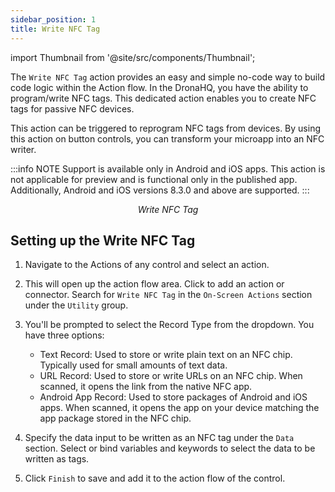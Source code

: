```yaml
---
sidebar_position: 1
title: Write NFC Tag
---
```


import Thumbnail from '@site/src/components/Thumbnail';

The `Write NFC Tag` action provides an easy and simple no-code way to build code logic within the Action flow. In the DronaHQ, you have the ability to program/write NFC tags. This dedicated action enables you to create NFC tags for passive NFC devices.

This action can be triggered to reprogram NFC tags from devices. By using this action on button controls, you can transform your microapp into an NFC writer.

:::info NOTE
Support is available only in Android and iOS apps. This action is not applicable for preview and is functional only in the published app. Additionally, Android and iOS versions 8.3.0 and above are supported.
:::

<figure>
<Thumbnail src="/img/reference/actionflow-blocks/write-nfc-tag/nfc.png" alt="Write NFC Tag" />
<figcaption align='center'><i>Write NFC Tag</i></figcaption>
</figure>


## Setting up the Write NFC Tag

<figure>
<Thumbnail src="/img/reference/actionflow-blocks/write-nfc-tag/feild.jpeg" alt="Write NFC Tag" />
</figure>

1. Navigate to the Actions of any control and select an action.

2. This will open up the action flow area. Click to add an action or connector. Search for `Write NFC Tag` in the `On-Screen Actions` section under the `Utility` group.

3. You'll be prompted to select the Record Type from the dropdown. You have three options:

   - Text Record: Used to store or write plain text on an NFC chip. Typically used for small amounts of text data.
   - URL Record: Used to store or write URLs on an NFC chip. When scanned, it opens the link from the native NFC app.
   - Android App Record: Used to store packages of Android and iOS apps. When scanned, it opens the app on your device matching the app package stored in the NFC chip.

4. Specify the data input to be written as an NFC tag under the `Data` section. Select or bind variables and keywords to select the data to be written as tags.

5. Click `Finish` to save and add it to the action flow of the control.

